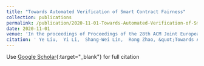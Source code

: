 ```yaml
---
title: "Towards Automated Verification of Smart Contract Fairness"
collection: publications
permalink: /publication/2020-11-01-Towards-Automated-Verification-of-Smart-Contract-Fairness
date: 2020-11-01
venue: 'In the proceedings of Proceedings of the 28th ACM Joint European Software Engineering Conference and Symposium on the Foundations of Software Engineering (FSE)'
citation: ' Ye Liu,  Yi Li,  Shang-Wei Lin,  Rong Zhao, &quot;Towards Automated Verification of Smart Contract Fairness.&quot; In the proceedings of Proceedings of the 28th ACM Joint European Software Engineering Conference and Symposium on the Foundations of Software Engineering (FSE), 2020.'
---
```

Use [Google Scholar](https://scholar.google.com/scholar?q=Towards+Automated+Verification+of+Smart+Contract+Fairness){:target="_blank"} for full citation